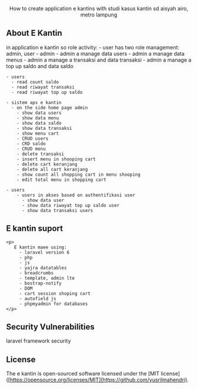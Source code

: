 <p align="center">
   How to create application  e kantins with studi kasus kantin sd aisyah airo, metro lampung
</p>

## About E Kantin
 <p>
   in application e kantin so role activity: 
    - user has two role management: admin, user
    - admin
      - admin a manage data users
      - admin a manage data menus
      - admin a manage a transaksi and data transaksi
      - admin a manage a top up saldo and data saldo
    
    - users 
      - read count saldo
      - read riwayat transaksi
      - read riwayat top up saldo
       
    - sistem aps e kantin
      - on the side home page admin
        - show data users
        - show data menu 
        - show data saldo 
        - show data transaksi
        - show menu cart
        - CRUD users
        - CRD saldo
        - CRUD menu
        - delete transaksi
        - insert menu in shooping cart
        - delete cart keranjang
        - delete all cart keranjang
        - show count all shopping cart in menu shooping
        - edit total menu in shopping cart
    
    - users 
        - users in akses based on authentifikasi user
          - show data user
          - show data riwayat top up saldo user
          - show data transaksi users
</p>


## E kantin suport
    <p>
       E kantin maee using: 
         - laravel version 6 
         - php 
         - js
         - yajra datatables
         - breadcrumbs
         - template, admin lte
         - bostrap-notify
         - DOM
         - cart session shoping cart
         - autofield js
         - phpmyadmin for databases
    </p>


## Security Vulnerabilities

laravel framework security

## License

The e kantin is open-sourced software licensed under the [MIT license]([https://opensource.org/licenses/MIT](https://github.com/yusrilmahendri).
